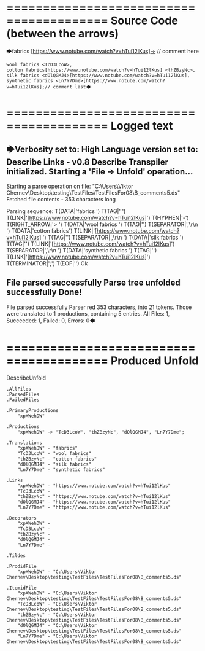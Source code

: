 ========================================
Source Code (between the arrows)
========================================

🡆fabrics <xpXWehDW> [https://www.notube.com/watch?v=hTui12lKus]-> // comment here

    wool fabrics <TcD3LcoW>,
    cotton fabrics[https://www.notube.com/watch?v=hTui12lKus] <thZBzyNc>,
    silk fabrics <dOlQGMJ4>[https://www.notube.com/watch?v=hTui12lKus],
    synthetic fabrics <Ln7Y7Dme>[https://www.notube.com/watch?v=hTui12lKus];// comment last🡄

========================================
Logged text
========================================

🡆Verbosity set to: High
Language version set to: Describe Links - v0.8
Describe Transpiler initialized.
Starting a 'File -> Unfold' operation...
------------------------
Starting a parse operation on file: "C:\Users\Viktor Chernev\Desktop\testing\TestFiles\TestFilesFor08\B_comments5.ds"
Fetched file contents - 353 characters long

Parsing sequence: T(DATA|'fabrics ') T(TAG|'<xpXWehDW> ') T(LINK|'[https://www.notube.com/watch?v=hTui12lKus]') T(HYPHEN|'-') T(RIGHT_ARROW|'> ') T(DATA|'wool fabrics ') T(TAG|'<TcD3LcoW>') T(SEPARATOR|',\r\n    ') T(DATA|'cotton fabrics') T(LINK|'[https://www.notube.com/watch?v=hTui12lKus] ') T(TAG|'<thZBzyNc>') T(SEPARATOR|',\r\n    ') T(DATA|'silk fabrics ') T(TAG|'<dOlQGMJ4>') T(LINK|'[https://www.notube.com/watch?v=hTui12lKus]') T(SEPARATOR|',\r\n    ') T(DATA|'synthetic fabrics ') T(TAG|'<Ln7Y7Dme>') T(LINK|'[https://www.notube.com/watch?v=hTui12lKus]') T(TERMINATOR|';') T(EOF|'<EOF>') Ok

File parsed successfully
Parse tree unfolded successfully
Done!
------------------------
File parsed successfully
Parser red 353 characters, into 21 tokens.
Those were translated to 1 productions, containing 5 entries.
All Files: 1, Succeeded: 1, Failed: 0, Errors: 0🡄

========================================
Produced Unfold
========================================

DescribeUnfold

    .AllFiles
    .ParsedFiles
    .FailedFiles

    .PrimaryProductions
        "xpXWehDW" 

    .Productions
        "xpXWehDW" -> "TcD3LcoW", "thZBzyNc", "dOlQGMJ4", "Ln7Y7Dme";

    .Translations
        "xpXWehDW" - "fabrics"
        "TcD3LcoW" - "wool fabrics"
        "thZBzyNc" - "cotton fabrics"
        "dOlQGMJ4" - "silk fabrics"
        "Ln7Y7Dme" - "synthetic fabrics"

    .Links
        "xpXWehDW" - "https://www.notube.com/watch?v=hTui12lKus"
        "TcD3LcoW" - 
        "thZBzyNc" - "https://www.notube.com/watch?v=hTui12lKus"
        "dOlQGMJ4" - "https://www.notube.com/watch?v=hTui12lKus"
        "Ln7Y7Dme" - "https://www.notube.com/watch?v=hTui12lKus"

    .Decorators
        "xpXWehDW" - 
        "TcD3LcoW" - 
        "thZBzyNc" - 
        "dOlQGMJ4" - 
        "Ln7Y7Dme" - 

    .Tildes

    .ProdidFile
        "xpXWehDW" - "C:\Users\Viktor Chernev\Desktop\testing\TestFiles\TestFilesFor08\B_comments5.ds"

    .ItemidFile
        "xpXWehDW" - "C:\Users\Viktor Chernev\Desktop\testing\TestFiles\TestFilesFor08\B_comments5.ds"
        "TcD3LcoW" - "C:\Users\Viktor Chernev\Desktop\testing\TestFiles\TestFilesFor08\B_comments5.ds"
        "thZBzyNc" - "C:\Users\Viktor Chernev\Desktop\testing\TestFiles\TestFilesFor08\B_comments5.ds"
        "dOlQGMJ4" - "C:\Users\Viktor Chernev\Desktop\testing\TestFiles\TestFilesFor08\B_comments5.ds"
        "Ln7Y7Dme" - "C:\Users\Viktor Chernev\Desktop\testing\TestFiles\TestFilesFor08\B_comments5.ds"

